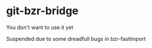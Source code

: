 git-bzr-bridge
==============

You don't want to use it yet

Suspended due to some dreadfull bugs in bzr-fastimport
